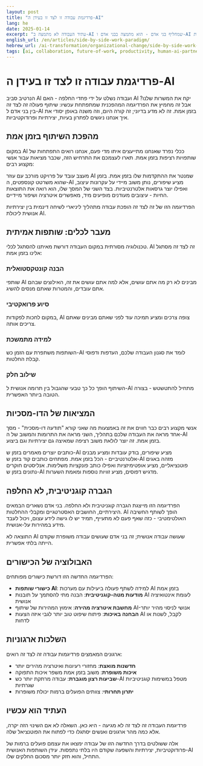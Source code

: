 ```yaml
---
layout: post
title: "פרדיגמת עבודה זו לצד זו בעידן ה-AI"
lang: he
date: 2025-01-14
excerpt: "עתיד העבודה לא מתמצה ב-AI שמחליף בני אדם - הוא מתמצה בבני אדם ו-AI שעובדים זה לצד זה בשיתוף פעולה בזמן אמת. שינוי הפרדיגמה הזה כבר משנה איך אנחנו מתייחסים לפתרון בעיות, יצירתיות ופרודוקטיביות."
english_url: /en/articles/side-by-side-work-paradigm/
hebrew_url: /ai-transformation/organizational-change/side-by-side-work-paradigm-he/
tags: [ai, collaboration, future-of-work, productivity, human-ai-partnership]
---
```


# פרדיגמת עבודה זו לצד זו בעידן ה-AI

הנרטיב סביב AI ועבודה נשלט על ידי פחדי החלפה - האם AI יקח את המשרות שלנו? אבל זה מחמיץ את הפרדיגמה המהפכנית שמתפתחת עכשיו: שיתוף פעולה זה לצד זה בין בני אדם ל-AI בזמן אמת. זה לא מדע בדיוני; זה קורה היום, וזה משנה באופן יסודי את איך אנחנו ניגשים לפתרון בעיות, יצירתיות ופרודוקטיביות.

## מהפכת השיתוף בזמן אמת

במקום AI ככלי נפרד שאנחנו מתייעצים איתו מדי פעם, אנחנו רואים התפתחות של שותפויות רציפות בזמן אמת. תארו לעצמכם את התרחיש הזה, שכבר מציאות עבור אנשי מקצוע רבים:

מעצב עובד על פרויקט מורכב עם עוזר AI שמנטר את ההתקדמות שלו בזמן אמת. בזמן שהוא משרטט קונספטים, ה-AI מציע שיפורים, נותן משוב מיידי על עקרונות עיצוב, ואפילו יוצר גרסאות אלטרנטיביות. בצד השני של המסך שלו, הוא רואה את התוצאות החיות - עיצובים מעודנים מופיעים מיד, מאפשרים איטרציה ושיפור מיידיים.

הפרדיגמה הזו של זה לצד זה הופכת עבודה מתהליך ליניארי לשיחה דינמית בין יצירתיות אנושית ליכולת AI.

## מעבר לכלים: שותפות אמיתית

טכנולוגיה מסורתית במקום העבודה דורשת מאיתנו להסתגל לכלי. AI זה לצד זה מסתגל אלינו בזמן אמת:

### הבנה קונטקסטואלית
שותפי AI מבינים לא רק מה אתם עושים, אלא למה אתם עושים את זה, האילוצים שבהם אתם עובדים, והמטרות שאתם מנסים להשיג.

### סיוע פרואקטיבי
במקום לחכות לפקודות, AI צופה צרכים ומציע תמיכה עוד לפני שאתם מבינים שאתם צריכים אותה.

### למידה מתמשכת
השותפות משתפרת עם הזמן כש-AI לומד את סגנון העבודה שלכם, העדפות ודפוסי קבלת החלטות.

### שילוב חלק
השיתוף הופך כל כך טבעי שהגבול בין תרומה אנושית ל-AI מתחיל להתטשטש - בצורה הטובה ביותר האפשרית.

## המציאות של הדו-מסכיות

אנשי מקצוע רבים כבר חווים את זה באמצעות מה שאני קורא "תודעה דו-מסכית" - מסך אחד מראה את העבודה שלכם בתהליך, השני מראה את התרומות והמשוב של ה-AI בזמן אמת. זה יוצר לולאת משוב רציפה שמאיצה גם יצירתיות וגם ביצוע.

כותבים יוצרים מאמרים בזמן ש-AI מציע שיפורים, בודק עובדות ומציע מבנים אלטרנטיביים - הכל בזמן אמת. מפתחים כותבים קוד בזמן ש-AI מזהה באגים פוטנציאליים, מציע אופטימיזציות ואפילו כותב פונקציות משלימות. אנליסטים חוקרים נתונים בזמן ש-AI מדגיש דפוסים, מציע זוויות נוספות ומאמת השערות.

## הגברה קוגניטיבית, לא החלפה

הפרדיגמה הזו מייצגת הגברה קוגניטיבית ולא החלפה. בני אדם נשארים הבמאים היצירתיים, החושבים האסטרטגיים ומקבלי ההחלטות. AI הופך לשותף החשיבה האולטימטיבי - כזה שאף פעם לא מתעייף, תמיד יש לו גישה לידע עצום, ויכול לעבד מידע במהירות על-אנושית.

התוצאה לא AI שעושה עבודה אנושית; זה בני אדם שעושים עבודה משופרת שקודם הייתה בלתי אפשרית.

## האבולוציה של הכישורים

הפרדיגמה החדשה הזו דורשת כישורים מפותחים:

- **כישורי שותפות AI**: למידה לשתף פעולה ביעילות עם מערכות AI בזמן אמת
- **מודעות מטה-קוגניטיבית**: הבנה מתי להסתמך על תובנות AI לעומת אינטואיציה אנושית
- **מחשבת איטרציה מהירה**: אימוץ המהירות של שיתוף AI-אנושי לניסוי מהיר יותר
- **הבחנה באיכות**: פיתוח שיפוט טוב יותר לגבי איזה הצעות AI לקבל, לשנות או לדחות

## השלכות ארגוניות

ארגונים המאמצים פרדיגמות עבודה זה לצד זה רואים:

- **חדשנות מואצת**: מחזורי רעיונות ואיטרציה מהירים יותר
- **איכות משופרת**: משוב בזמן אמת משפר איכות התפוקה
- **שביעות רצון מוגברת**: עבודה מרתקת יותר כש-AI מטפל במשימות קוגניטיביות שגרתיות
- **יתרון תחרותי**: צוותים הפועלים ברמות יכולת משופרות

## העתיד הוא עכשיו

פרדיגמת העבודה זה לצד זה לא מגיעה - היא כאן. השאלה לא אם השינוי הזה יקרה, אלא כמה מהר ארגונים ואנשים יסתגלו כדי לפתוח את הפוטנציאל שלה.

אלה ששולטים בדרך החדשה הזו של עבודה ימצאו את עצמם פועלים ברמות של פרודוקטיביות, יצירתיות והשפעה שקודם היו בלתי נתפסות. עידן השותפות האנושית-AI התחיל, והוא חזק יותר מסכום החלקים שלו.